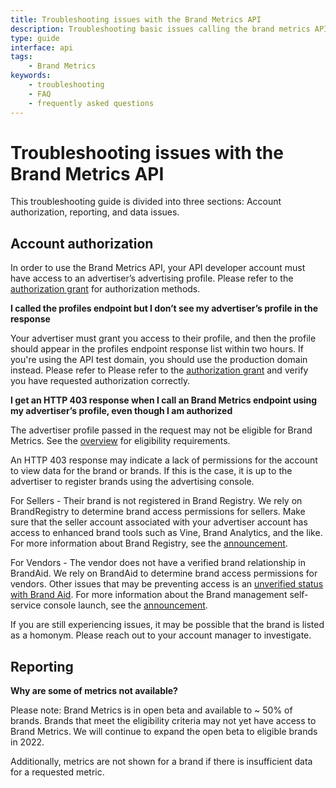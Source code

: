 ```yaml
---
title: Troubleshooting issues with the Brand Metrics API
description: Troubleshooting basic issues calling the brand metrics API
type: guide
interface: api
tags:
    - Brand Metrics
keywords:
    - troubleshooting
    - FAQ
    - frequently asked questions
---
```


# Troubleshooting issues with the Brand Metrics API

This troubleshooting guide is divided into three sections: Account authorization, reporting, and data issues. 

## Account authorization

In order to use the Brand Metrics API, your API developer account must have access to an advertiser’s advertising profile. Please refer to the [authorization grant](guides/get-started/create-authorization-grant) for authorization methods. 

**I called the profiles endpoint but I don’t see my advertiser’s profile in the response**

Your advertiser must grant you access to their profile, and then the profile should appear in the profiles endpoint response list within two hours. If you're using the API test domain, you should use the production domain instead. Please refer to Please refer to the [authorization grant](guides/get-started/create-authorization-grant) and verify you have requested authorization correctly.

**I get an HTTP 403 response when I call an Brand Metrics endpoint using my advertiser’s profile, even though I am authorized**

The advertiser profile passed in the request may not be eligible for Brand Metrics. See the [overview](guides/reporting/brand-metrics/overview) for eligibility requirements.

An HTTP 403 response may indicate a lack of permissions for the account to view data for the brand or brands. If this is the case, it is up to the advertiser to register brands using the advertising console.   

For Sellers - Their brand is not registered in Brand Registry. We rely on BrandRegistry to determine brand access permissions for sellers. Make sure that the seller account associated with your advertiser account has access to enhanced brand tools such as Vine, Brand Analytics, and the like. For more information about Brand Registry, see the [announcement](https://advertising.amazon.com/blog/brand-registry/?ref_=a20m_us_search_title).

For Vendors - The vendor does not have a verified brand relationship in BrandAid. We rely on BrandAid to determine brand access permissions for vendors. Other issues that may be preventing access is an [unverified status with Brand Aid](https://advertising.amazon.com/en-us/resources/whats-new/brand-management-self-service/?ref_=a20m_us_wn_gw). For more information about the Brand management self-service console launch, see the [announcement](https://advertising.amazon.com/en-us/resources/whats-new/brand-management-self-service/?ref_=a20m_us_wn_gw). 

If you are still experiencing issues, it may be possible that the brand is listed as a homonym. Please reach out to your account manager to investigate.  

## Reporting 

**Why are some of metrics not available?** 

Please note: Brand Metrics is in open beta and available to ~ 50% of brands. Brands that meet the eligibility criteria may not yet have access to Brand Metrics. We will continue to expand the open beta to eligible brands in 2022.

Additionally, metrics are not shown for a brand if there is insufficient data for a requested metric.
